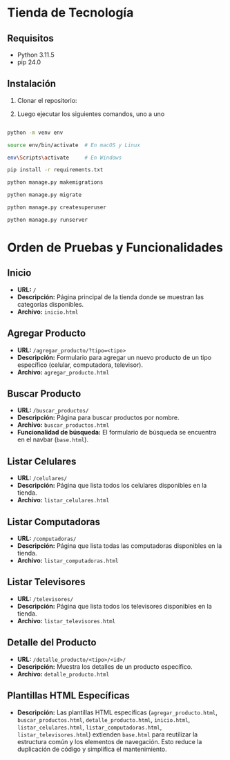 # Tienda de Tecnología

## Requisitos

- Python 3.11.5
- pip 24.0

## Instalación

1. Clonar el repositorio:

2. Luego ejecutar los siguientes comandos, uno a uno

```bash

python -m venv env

source env/bin/activate  # En macOS y Linux

env\Scripts\activate     # En Windows

pip install -r requirements.txt

python manage.py makemigrations

python manage.py migrate

python manage.py createsuperuser

python manage.py runserver

```




# Orden de Pruebas y Funcionalidades

## Inicio

- **URL:** `/`
- **Descripción:** Página principal de la tienda donde se muestran las categorías disponibles.
- **Archivo:** `inicio.html`

## Agregar Producto

- **URL:** `/agregar_producto/?tipo=<tipo>`
- **Descripción:** Formulario para agregar un nuevo producto de un tipo específico (celular, computadora, televisor).
- **Archivo:** `agregar_producto.html`

## Buscar Producto

- **URL:** `/buscar_productos/`
- **Descripción:** Página para buscar productos por nombre.
- **Archivo:** `buscar_productos.html`
- **Funcionalidad de búsqueda:** El formulario de búsqueda se encuentra en el navbar (`base.html`).

## Listar Celulares

- **URL:** `/celulares/`
- **Descripción:** Página que lista todos los celulares disponibles en la tienda.
- **Archivo:** `listar_celulares.html`

## Listar Computadoras

- **URL:** `/computadoras/`
- **Descripción:** Página que lista todas las computadoras disponibles en la tienda.
- **Archivo:** `listar_computadoras.html`

## Listar Televisores

- **URL:** `/televisores/`
- **Descripción:** Página que lista todos los televisores disponibles en la tienda.
- **Archivo:** `listar_televisores.html`

## Detalle del Producto

- **URL:** `/detalle_producto/<tipo>/<id>/`
- **Descripción:** Muestra los detalles de un producto específico.
- **Archivo:** `detalle_producto.html`

## Plantillas HTML Específicas

- **Descripción:** Las plantillas HTML específicas (`agregar_producto.html`, `buscar_productos.html`, `detalle_producto.html`, `inicio.html`, `listar_celulares.html`, `listar_computadoras.html`, `listar_televisores.html`) extienden `base.html` para reutilizar la estructura común y los elementos de navegación. Esto reduce la duplicación de código y simplifica el mantenimiento.